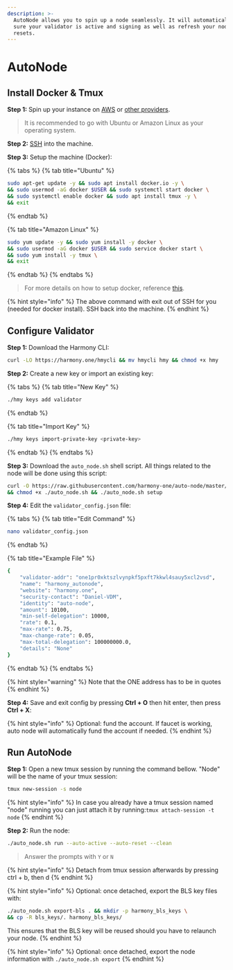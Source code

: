 ```yaml
---
description: >-
  AutoNode allows you to spin up a node seamlessly. It will automatically make
  sure your validator is active and signing as well as refresh your node on hard
  resets.
---
```


# AutoNode

## Install Docker & Tmux

**Step 1:** Spin up your instance on [AWS](first-time-setup/cloud-guides/aws.md) or [other providers](https://docs.harmony.one/home/validators/first-time-setup/cloud-guides).

> It is recommended to go with Ubuntu or Amazon Linux as your operating system.

**Step 2:** [SSH](https://docs.harmony.one/home/validators/first-time-setup/cloud-guides/aws#step-2-connecting-to-your-aws-instance) into the machine.

**Step 3:** Setup the machine \(Docker\):

{% tabs %}
{% tab title="Ubuntu" %}
```bash
sudo apt-get update -y && sudo apt install docker.io -y \
&& sudo usermod -aG docker $USER && sudo systemctl start docker \
&& sudo systemctl enable docker && sudo apt install tmux -y \
&& exit
```
{% endtab %}

{% tab title="Amazon Linux" %}
```bash
sudo yum update -y && sudo yum install -y docker \
&& sudo usermod -aG docker $USER && sudo service docker start \
&& sudo yum install -y tmux \
&& exit
```
{% endtab %}
{% endtabs %}

> For more details on how to setup docker, reference [this](https://docs.docker.com/engine/install/).

{% hint style="info" %}
The above command with exit out of SSH for you \(needed for docker install\). SSH back into the machine.
{% endhint %}

## Configure Validator

**Step 1:** Download the Harmony CLI:

```bash
curl -LO https://harmony.one/hmycli && mv hmycli hmy && chmod +x hmy
```

**Step 2:** Create a new key or import an existing key:

{% tabs %}
{% tab title="New Key" %}
```bash
./hmy keys add validator
```
{% endtab %}

{% tab title="Import Key" %}
```bash
./hmy keys import-private-key <private-key>
```
{% endtab %}
{% endtabs %}

**Step 3:** Download the `auto_node.sh` shell script. All things related to the node will be done using this script:

```bash
curl -O https://raw.githubusercontent.com/harmony-one/auto-node/master/scripts/auto_node.sh \
&& chmod +x ./auto_node.sh && ./auto_node.sh setup
```

**Step 4:** Edit the `validator_config.json` file:

{% tabs %}
{% tab title="Edit Command" %}
```bash
nano validator_config.json
```
{% endtab %}

{% tab title="Example File" %}
```bash
{
    "validator-addr": "one1pr0xktszlvynpkf5pxft7kkwl4sauy5xcl2vsd",
    "name": "harmony_autonode",
    "website": "harmony.one",
    "security-contact": "Daniel-VDM",
    "identity": "auto-node",
    "amount": 10100,
    "min-self-delegation": 10000,
    "rate": 0.1,
    "max-rate": 0.75,
    "max-change-rate": 0.05,
    "max-total-delegation": 100000000.0,
    "details": "None"
}
```
{% endtab %}
{% endtabs %}

{% hint style="warning" %}
Note that the ONE address has to be in quotes
{% endhint %}

**Step 4:** Save and exit config by pressing **Ctrl + O** then hit enter, then press **Ctrl + X**:

{% hint style="info" %}
Optional: fund the account. If faucet is working, auto node will automatically fund the account if needed.
{% endhint %}

## **Run AutoNode**

**Step 1:** Open a new tmux session by running the command bellow. "Node" will be the name of your tmux session:

```bash
tmux new-session -s node
```

{% hint style="info" %}
In case you already have a tmux session named "node" running you can just attach it by running:`tmux attach-session -t node`
{% endhint %}

**Step 2:** Run the node:

```bash
./auto_node.sh run --auto-active --auto-reset --clean
```

> Answer the prompts with `Y` or `N`

{% hint style="info" %}
Detach from tmux session afterwards by pressing ctrl + b, then d 
{% endhint %}

{% hint style="info" %}
Optional: once detached, export the BLS key files with: 

```bash
./auto_node.sh export-bls . && mkdir -p harmony_bls_keys \
&& cp -R bls_keys/. harmony_bls_keys/
```

This ensures that the BLS key will be reused should you have to relaunch your node.
{% endhint %}

{% hint style="info" %}
Optional: once detached, export the node information with `./auto_node.sh export`
{% endhint %}


